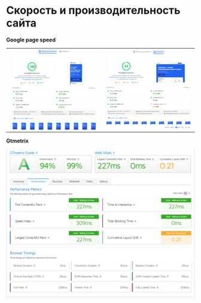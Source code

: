 # Скорость и производительность сайта 

**Google page speed**
<table>
   <tr>
      <td>
         <img src="img/md/pagespeed__mob.png" alt="Картинка">
      </td>
      <td>
         <img src="img/md/pagespeed__des.png" alt="Картинка">
      </td>
   </tr>
</table>

**Gtmetrix**

 <img src="img/md/GTmetrix.png" alt="Картинка">
      </td>